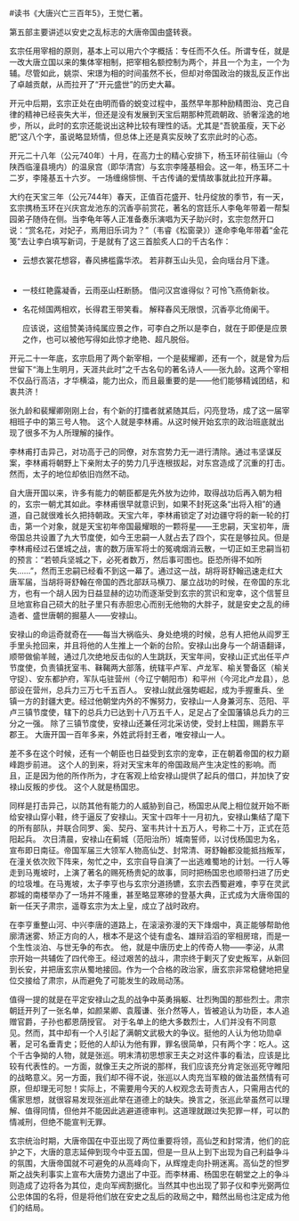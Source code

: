 \#读书《大唐兴亡三百年5》，王觉仁著。

第五部主要讲述以安史之乱标志的大唐帝国由盛转衰。

玄宗任用宰相的原则，基本上可以用六个字概括：专任而不久任。所谓专任，就是一改大唐立国以来的集体宰相制，把宰相名额控制为两个，并且一个为主，一个为辅。尽管如此，姚崇、宋璟为相的时间虽然不长，但却对帝国政治的拨乱反正作出了卓越贡献，从而拉开了“开元盛世”的历史大幕。

开元中后期，玄宗正处在由明而昏的蜕变过程中，虽然早年那种励精图治、克己自律的精神已经丧失大半，但还是没有发展到天宝后期那种荒疏朝政、骄奢淫逸的地步，所以，此时的玄宗还能说出这种比较有理性的话。尤其是“吾貌虽瘦，天下必肥”这八个字，虽说略显矫情，但总体上还是真实反映了玄宗此时的心态。

开元二十八年（公元740年）十月，在高力士的精心安排下，杨玉环前往骊山（今陕西临潼县境内）的温泉宫（即华清宫）与玄宗李隆基相会。这一年，杨玉环二十二岁，李隆基五十六岁。 一场缠绵悱恻、千古传诵的爱情故事就此拉开序幕。

大约在天宝三年（公元744年）春天，正值百花盛开、牡丹绽放的季节，有一天，玄宗携杨玉环在兴庆宫龙池东的沉香亭前赏花，著名的宫廷乐人李龟年带着一帮梨园弟子随侍在侧。当李龟年等人正准备奏乐演唱为天子助兴时，玄宗忽然开口说：“赏名花，对妃子，焉用旧乐词为？”（韦睿《松窗录》）遂命李龟年带着“金花笺”去让李白填写新词，于是就有了这三首脍炙人口的千古名作： 

- 云想衣裳花想容，春风拂槛露华浓。 若非群玉山头见，会向瑶台月下逢。 　　

-  一枝红艳露凝香，云雨巫山枉断肠。 借问汉宫谁得似？可怜飞燕倚新妆。 

- 名花倾国两相欢，长得君王带笑看。 解释春风无限恨，沉香亭北倚阑干。 

  应该说，这组赞美诗纯属应景之作，可李白之所以是李白，就在于即便是应景之作，也可以被他写得如此惊才绝艳、超凡脱俗。

开元二十一年底，玄宗启用了两个新宰相，一个是裴耀卿，还有一个，就是曾为后世留下“海上生明月，天涯共此时”之千古名句的著名诗人——张九龄。这两个宰相不仅品行高洁，才华横溢，能力出众，而且最重要的是——他们能够精诚团结，和衷共济！

张九龄和裴耀卿刚刚上台，有个新的打擂者就紧随其后，闪亮登场，成了这一届宰相班子中的第三号人物。 这个人就是李林甫。从这时候开始玄宗的政治班底就出现了很多不为人所理解的操作。

李林甫打击异己，对功高于己的同僚，对东宫势力无一进行清除。通过韦坚谋反案，李林甫将朝野上下亲附太子的势力几乎连根拔起，对东宫造成了沉重的打击。然而，太子的地位却依旧岿然不动。

自大唐开国以来，许多有能力的朝臣都是先外放为边帅，取得战功后再入朝为相的，玄宗一朝尤其如此。李林甫很早就意识到，如果不封死这条“出将入相”的通道，自己就很难长久把持朝政。天宝六年，李林甫锁定了对边疆守将的新一轮的打击，第一个对象，就是天宝初年帝国最耀眼的一颗将星——王忠嗣，天宝初年，唐帝国总共设置了九大节度使，如今王忠嗣一人就占去了四个，实在是够拉风。但是李林甫经过石堡城之战，害的数万唐军将士的冤魂烟消云散，一切正如王忠嗣当初的预言：“若顿兵坚城之下，必死者数万，然后事可图也。臣恐所得不如所失……”，然而王忠嗣已经看不到这一幕了。通过这一战，胡将哥舒翰迅速走红大唐军届，当胡将哥舒翰在帝国的西北部跃马横刀、屡立战功的时候，在帝国的东北方，也有一个胡人因为日益显赫的边功而逐渐受到玄宗的赏识和宠幸，这个信誓旦旦地宣称自己硕大的肚子里只有赤胆忠心而别无他物的大胖子，就是安史之乱的缔造者、盛世唐朝的掘墓人——安禄山。

安禄山的命运奇就奇在——每当大祸临头、身处绝境的时候，总有人把他从阎罗王手里头抢回来，并且将他的人生推上一个新的台阶。安禄山出身与一个胡语翻译，顺带做偷羊贼，通过几次绝地反击似的人生跳跃，天宝年间，安禄山正式出任平卢节度使，负责镇抚室韦、靺鞨两大部落，统辖平卢军、卢龙军、榆关警备区（榆关守捉）、安东都护府，军队屯驻营州（今辽宁朝阳市）和平州（今河北卢龙县），总部设在营州，总兵力三万七千五百人。 安禄山就此强势崛起，成为手握重兵、坐镇一方的封疆大吏。经过他朝堂内外的不懈努力，安禄山一人身兼河东、范阳、平卢三镇节度使，辖下的总兵力已达到十八万五千人，足足占了全国藩镇总兵力的三分之一强。 除了三镇节度使，安禄山还兼任河北采访使，受封上柱国，赐爵东平郡王。 大唐开国一百年多来，外姓武将封王者，唯安禄山一人。

差不多在这个时候，还有一个朝臣也日益受到玄宗的宠幸，正在朝着帝国的权力巅峰跑步前进。 这个人的到来，将对天宝末年的帝国政局产生决定性的影响。而且，正是因为他的所作所为，才在客观上给安禄山提供了起兵的借口，并加快了安禄山反叛的步伐。 这个人就是杨国忠。

同样是打击异己，以防其他有能力的人威胁到自己，杨国忠从爬上相位就开始不断给安禄山穿小鞋，终于逼反了安禄山。天宝十四年十一月初九，安禄山集结了麾下的所有部队，并联合同罗、奚、契丹、室韦共计十五万人，号称二十万，正式在范阳起兵。 次日清晨，安禄山在蓟城（范阳治所）城南誓师，以讨伐杨国忠为名，宣布即日南征。帝国军届三大领军人物高仙芝、封常清、哥舒翰都没能抵挡叛军，在潼关依次败下阵来，匆忙之中，玄宗自导自演了一出逃难蜀地的计划。一行人等走到马嵬坡时，上演了著名的赐死杨贵妃的故事，同时把杨国忠也顺带扫进了历史的垃圾堆。在马嵬坡，太子李亨也与玄宗分道扬镳，玄宗去西蜀避难，李亨在灵武郡城的南楼举办了一场并不隆重，甚至略显寒碜的登基大典，正式成为大唐帝国的新一任天子肃宗，遥尊玄宗为太上皇，成立了战时政府。

在李亨重整山河、中兴李唐的道路上，在滚滚弥漫的天下烽烟中，真正能够帮助他廓清迷雾、矫正方向的人，根本不是这个徒有虚名、雄辩滔滔的宰相房琯，而是一个生性淡泊、与世无争的布衣。 他，就是中唐历史上的传奇人物——李泌，从肃宗开始一共辅佐了四代帝王。经过艰苦的战斗，肃宗终于剿灭了安史叛军，从新回到长安，并把唐玄宗从蜀地接回。作为一个合格的政治家，唐玄宗非常稳健地把皇位交接给了肃宗，从而避免了可能发生的政局动荡。

值得一提的就是在平定安禄山之乱的战争中英勇捐躯、壮烈殉国的那些烈士。肃宗朝廷开列了一张名单，如颜杲卿、袁履谦、张介然等人，皆被追认为功臣，本人追赠官爵，子孙也都恩荫授官。 对于名单上的绝大多数烈士，人们并没有不同意见。然而，其中却有一个人引起了满朝文武极大的争议。挺他的人认为他功勋卓著，足可名垂青史；贬他的人却认为他有罪，罪名很简单，只有两个字：吃人。这个千古争拗的人物，就是张巡。明末清初思想家王夫之对这件事的看法，应该是比较有代表性的。一方面，就像王夫之所说的那样，我们应该充分肯定张巡死守睢阳的战略意义。另一方面，我们却不得不说，张巡以人肉充当军粮的做法虽然情有可原，但却理无可恕！实际上，不需要用今天的人权观念去苛责古人，只需用古代的儒家思想，就很容易发现张巡此举在道德上的缺失。换言之，张巡此举虽然可以理解、值得同情，但他并不能因此逃避道德审判。这道理就跟过失犯罪一样，可以酌情减刑，但绝不能宣判无罪。

玄宗统治时期，大唐帝国在中亚出现了两位重要将领，高仙芝和封常清，他们的庇护之下，大唐的意志延伸到现今中亚五国，但是一旦从上到下出现为自己利益争斗的氛围，大唐帝国就不可避免的从高峰向下，从辉煌走向扑朔迷离。高仙芝的怛罗斯之战失利事实上宣布大唐势力退出了中亚。而李林甫、杨国忠在朝堂之上的争斗则造成了边将各为其位，走向军阀割据化。当然其中也出现了郭子仪和李光弼两位公忠体国的名将，但是将他们放在安史之乱后的政局之中，黯然出局也注定成为他们的结局。